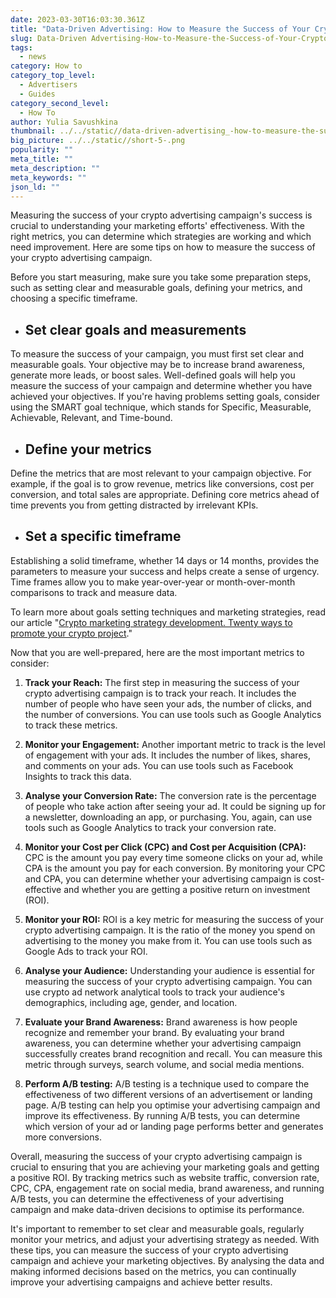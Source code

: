 ```yaml
---
date: 2023-03-30T16:03:30.361Z
title: "Data-Driven Advertising: How to Measure the Success of Your Crypto Campaign"
slug: Data-Driven Advertising-How-to-Measure-the-Success-of-Your-Crypto-Campaign
tags:
  - news
category: How to
category_top_level:
  - Advertisers
  - Guides
category_second_level:
  - How To
author: Yulia Savushkina
thumbnail: ../../static//data-driven-advertising_-how-to-measure-the-success-of-your-crypto-campaign.png
big_picture: ../../static//short-5-.png
popularity: ""
meta_title: ""
meta_description: ""
meta_keywords: ""
json_ld: ""
---
```

Measuring the success of your crypto advertising campaign's success is crucial to understanding your marketing efforts' effectiveness. With the right metrics, you can determine which strategies are working and which need improvement. Here are some tips on how to measure the success of your crypto advertising campaign.



Before you start measuring, make sure you take some preparation steps, such as setting clear and measurable goals, defining your metrics, and choosing a specific timeframe.



* ## Set clear goals and measurements



To measure the success of your campaign, you must first set clear and measurable goals. Your objective may be to increase brand awareness, generate more leads, or boost sales. Well-defined goals will help you measure the success of your campaign and determine whether you have achieved your objectives. If you're having problems setting goals, consider using the SMART goal technique, which stands for Specific, Measurable, Achievable, Relevant, and Time-bound.



* ## Define your metrics



Define the metrics that are most relevant to your campaign objective. For example, if the goal is to grow revenue, metrics like conversions, cost per conversion, and total sales are appropriate. Defining core metrics ahead of time prevents you from getting distracted by irrelevant KPIs.



* ## Set a specific timeframe



Establishing a solid timeframe, whether 14 days or 14 months, provides the parameters to measure your success and helps create a sense of urgency. Time frames allow you to make year-over-year or month-over-month comparisons to track and measure data.



To learn more about goals setting techniques and marketing strategies, read our article "[Crypto marketing strategy development. Twenty ways to promote your crypto project](https://a-ads.com/blog/20-ways-to-promote-your-crypto-project/https://a-ads.com/blog/20-ways-to-promote-your-crypto-project/)."



Now that you are well-prepared, here are the most important metrics to consider:



1. **Track your Reach:** The first step in measuring the success of your crypto advertising campaign is to track your reach. It includes the number of people who have seen your ads, the number of clicks, and the number of conversions. You can use tools such as Google Analytics to track these metrics.
2. **Monitor your Engagement:** Another important metric to track is the level of engagement with your ads. It includes the number of likes, shares, and comments on your ads. You can use tools such as Facebook Insights to track this data.



3. **Analyse your Conversion Rate:** The conversion rate is the percentage of people who take action after seeing your ad. It could be signing up for a newsletter, downloading an app, or purchasing. You, again, can use tools such as Google Analytics to track your conversion rate.



4. **Monitor your Cost per Click (CPC) and Cost per Acquisition (CPA):** CPC is the amount you pay every time someone clicks on your ad, while CPA is the amount you pay for each conversion. By monitoring your CPC and CPA, you can determine whether your advertising campaign is cost-effective and whether you are getting a positive return on investment (ROI).
5. **Monitor your ROI:** ROI is a key metric for measuring the success of your crypto advertising campaign. It is the ratio of the money you spend on advertising to the money you make from it. You can use tools such as Google Ads to track your ROI.
6. **Analyse your Audience:** Understanding your audience is essential for measuring the success of your crypto advertising campaign. You can use crypto ad network analytical tools to track your audience's demographics, including age, gender, and location.
7. **Evaluate your Brand Awareness:** Brand awareness is how people recognize and remember your brand. By evaluating your brand awareness, you can determine whether your advertising campaign successfully creates brand recognition and recall. You can measure this metric through surveys, search volume, and social media mentions.
8. **Perform A/B testing:** A/B testing is a technique used to compare the effectiveness of two different versions of an advertisement or landing page. A/B testing can help you optimise your advertising campaign and improve its effectiveness. By running A/B tests, you can determine which version of your ad or landing page performs better and generates more conversions.



Overall, measuring the success of your crypto advertising campaign is crucial to ensuring that you are achieving your marketing goals and getting a positive ROI. By tracking metrics such as website traffic, conversion rate, CPC, CPA, engagement rate on social media, brand awareness, and running A/B tests, you can determine the effectiveness of your advertising campaign and make data-driven decisions to optimise its performance.



It's important to remember to set clear and measurable goals, regularly monitor your metrics, and adjust your advertising strategy as needed. With these tips, you can measure the success of your crypto advertising campaign and achieve your marketing objectives. By analysing the data and making informed decisions based on the metrics, you can continually improve your advertising campaigns and achieve better results.

<!--EndFragment-->